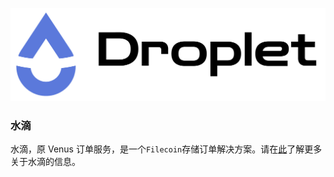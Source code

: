 
![droplet](../../.vuepress/public/droplet-banner.jpg)

### 水滴

水滴，原 Venus 订单服务，是一个`Filecoin`存储订单解决方案。请在[此](https://droplet.venus-fil.io/zh/)了解更多关于水滴的信息。
